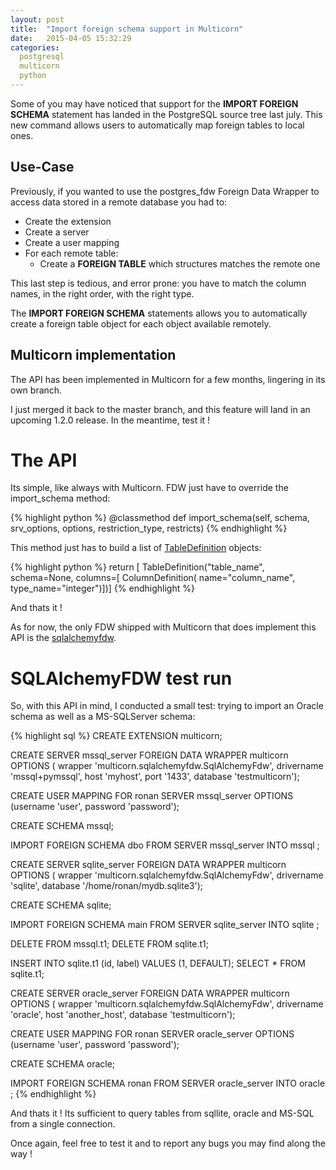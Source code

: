```yaml
---
layout: post
title:  "Import foreign schema support in Multicorn"
date:   2015-04-05 15:32:29
categories:
  postgresql
  multicorn
  python
---
```


Some of you may have noticed that support for the **IMPORT FOREIGN SCHEMA**
statement has landed in the PostgreSQL source tree last july. This new command
allows users to automatically map foreign tables to local ones.

## Use-Case

Previously, if you wanted to use the postgres_fdw Foreign Data Wrapper
to access data stored in a remote database you had to:

* Create the extension
* Create a server
* Create a user mapping
* For each remote table:
  * Create a **FOREIGN TABLE** which structures matches the remote one

This last step is tedious, and error prone: you have to match the column names,
in the right order, with the right type.

The **IMPORT FOREIGN SCHEMA** statements allows you to automatically create a
foreign table object for each object available remotely.

## Multicorn implementation

The API has been implemented in Multicorn for a few months, lingering in its own
branch.

I just merged it back to the master branch, and this feature will land in an
upcoming 1.2.0 release. In the meantime, test it !

# The API

Its simple, like always with Multicorn. FDW just have to override the
import_schema method:

{% highlight python %}
  @classmethod
  def import_schema(self, schema, srv_options, options, restriction_type,
                    restricts)
{% endhighlight %}

This method just has to build a list of [TableDefinition][TableDefinition] objects:

{% highlight python %}
return [
  TableDefinition("table_name", schema=None,
    columns=[
      ColumnDefinition(
        name="column_name",
        type_name="integer")])]
{% endhighlight %}

And thats it !

As for now, the only FDW shipped with Multicorn that does implement this API is
the [sqlalchemyfdw][sqlalchemyfdw].

# SQLAlchemyFDW test run

So, with this API in mind, I conducted a small test: trying to import an Oracle
schema as well as a MS-SQLServer schema:

{% highlight sql %}
CREATE EXTENSION multicorn;

CREATE SERVER mssql_server FOREIGN DATA WRAPPER multicorn
OPTIONS (
  wrapper 'multicorn.sqlalchemyfdw.SqlAlchemyFdw',
  drivername 'mssql+pymssql',
  host 'myhost',
  port '1433',
  database 'testmulticorn');

CREATE USER MAPPING FOR ronan SERVER mssql_server OPTIONS (username 'user', password 'password');

CREATE SCHEMA mssql;

IMPORT FOREIGN SCHEMA dbo FROM SERVER mssql_server INTO mssql ;

CREATE SERVER sqlite_server FOREIGN DATA WRAPPER multicorn
OPTIONS (
  wrapper 'multicorn.sqlalchemyfdw.SqlAlchemyFdw',
  drivername 'sqlite',
  database '/home/ronan/mydb.sqlite3');

CREATE SCHEMA sqlite;

IMPORT FOREIGN SCHEMA main FROM SERVER sqlite_server INTO sqlite ;

DELETE FROM mssql.t1;
DELETE FROM sqlite.t1;

INSERT INTO sqlite.t1 (id, label) VALUES (1, DEFAULT);
SELECT * FROM sqlite.t1;

CREATE SERVER oracle_server FOREIGN DATA WRAPPER multicorn
OPTIONS (
  wrapper 'multicorn.sqlalchemyfdw.SqlAlchemyFdw',
  drivername 'oracle',
  host 'another_host',
  database 'testmulticorn');


CREATE USER MAPPING FOR ronan SERVER oracle_server OPTIONS (username 'user', password 'password');

CREATE SCHEMA oracle;

IMPORT FOREIGN SCHEMA ronan FROM SERVER oracle_server INTO oracle ;
{% endhighlight %}

And thats it ! Its sufficient to query tables from sqllite, oracle and MS-SQL
from a single connection.

Once again, feel free to test it and to report any bugs you may find along the
way !


[TableDefinition]: http://multicorn.readthedocs.org/en/latest/api.html#multicorn.TableDefinition
[sqlalchemyfdw]: http://multicorn.readthedocs.org/en/latest/foreign-data-wrappers/sqlalchemyfdw.html#sqlalchemy-foreign-data-wrapper

